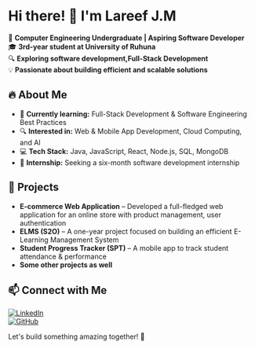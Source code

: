 # Hi there! 👋 I'm Lareef J.M

🚀 **Computer Engineering Undergraduate | Aspiring Software Developer**  
🎓 **3rd-year student at University of Ruhuna**  
🔍 **Exploring software development,Full-Stack Development**  
💡 **Passionate about building efficient and scalable solutions**  

## 🔥 About Me
- 🎯 **Currently learning:** Full-Stack Development & Software Engineering Best Practices
- 🔍 **Interested in:** Web & Mobile App Development, Cloud Computing, and AI
- 💻 **Tech Stack:**  Java, JavaScript, React, Node.js, SQL, MongoDB
- 🎯 **Internship:** Seeking a six-month software development internship

## 🚀 Projects
- **E-commerce Web Application** – Developed a full-fledged web application for an online store with product management, user authentication
- **ELMS (S2O)** – A one-year project focused on building an efficient E-Learning Management System
- **Student Progress Tracker (SPT)** – A mobile app to track student attendance & performance
- **Some other projects as well**
  
## 📫 Connect with Me
[![LinkedIn](https://img.shields.io/badge/LinkedIn-0077B5?style=for-the-badge&logo=linkedin&logoColor=white)](https://www.linkedin.com/in/lareefjm)  
[![GitHub](https://img.shields.io/badge/GitHub-181717?style=for-the-badge&logo=github&logoColor=white)](https://github.com/LareefJM)  

Let's build something amazing together! 🚀

